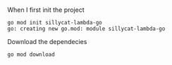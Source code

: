 ###

When I first init the project

```
go mod init sillycat-lambda-go
go: creating new go.mod: module sillycat-lambda-go
```

Download the dependecies
```
go mod download
```


